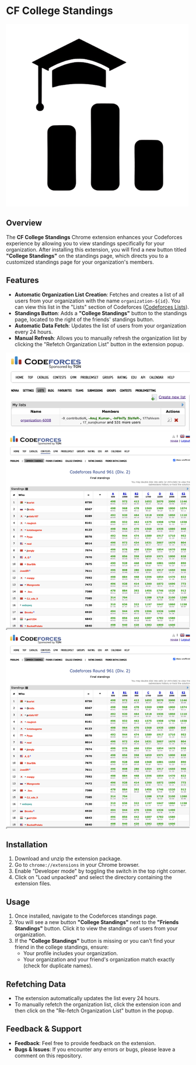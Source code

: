 # CF College Standings
![](assets/logo.png)

## Overview

The **CF College Standings** Chrome extension enhances your Codeforces experience by allowing you to view standings specifically for your organization. After installing this extension, you will find a new button titled **"College Standings"** on the standings page, which directs you to a customized standings page for your organization's members.

## Features

- **Automatic Organization List Creation**: Fetches and creates a list of all users from your organization with the name `organization-${id}`. You can view this list in the "Lists" section of Codeforces ([Codeforces Lists](https://codeforces.com/lists)).
- **Standings Button**: Adds a **"College Standings"** button to the standings page, located to the right of the friends' standings button.
- **Automatic Data Fetch**: Updates the list of users from your organization every 24 hours.
- **Manual Refresh**: Allows you to manually refresh the organization list by clicking the "Refetch Organization List" button in the extension popup.

![organization list](assets/image3.png)
![Common standings](assets/image.png) 
![College standings](assets/image.png)

## Installation

1. Download and unzip the extension package.
2. Go to `chrome://extensions` in your Chrome browser.
3. Enable "Developer mode" by toggling the switch in the top right corner.
4. Click on "Load unpacked" and select the directory containing the extension files.

## Usage

1. Once installed, navigate to the Codeforces standings page.
2. You will see a new button **"College Standings"** next to the **"Friends Standings"** button. Click it to view the standings of users from your organization.
3. If the **"College Standings"** button is missing or you can't find your friend in the college standings, ensure:
   - Your profile includes your organization.
   - Your organization and your friend's organization match exactly (check for duplicate names).

## Refetching Data

- The extension automatically updates the list every 24 hours.
- To manually refetch the organization list, click the extension icon and then click on the "Re-fetch Organization List" button in the popup.

## Feedback & Support

- **Feedback**: Feel free to provide feedback on the extension.
- **Bugs & Issues**: If you encounter any errors or bugs, please leave a comment on this repository.
